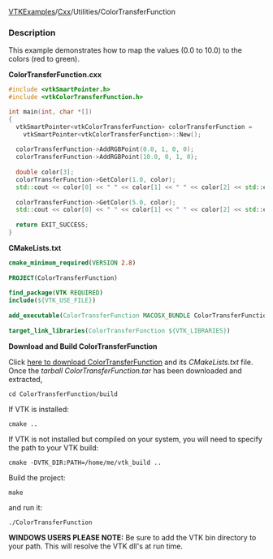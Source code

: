 [VTKExamples](/index/)/[Cxx](/Cxx)/Utilities/ColorTransferFunction

### Description
This example demonstrates how to map the values (0.0 to 10.0) to the colors (red to green).

**ColorTransferFunction.cxx**
```c++
#include <vtkSmartPointer.h>
#include <vtkColorTransferFunction.h>

int main(int, char *[])
{
  vtkSmartPointer<vtkColorTransferFunction> colorTransferFunction = 
    vtkSmartPointer<vtkColorTransferFunction>::New();
  
  colorTransferFunction->AddRGBPoint(0.0, 1, 0, 0);
  colorTransferFunction->AddRGBPoint(10.0, 0, 1, 0);
  
  double color[3];
  colorTransferFunction->GetColor(1.0, color);
  std::cout << color[0] << " " << color[1] << " " << color[2] << std::endl;
  
  colorTransferFunction->GetColor(5.0, color);
  std::cout << color[0] << " " << color[1] << " " << color[2] << std::endl;
  
  return EXIT_SUCCESS;
}
```
**CMakeLists.txt**
```cmake
cmake_minimum_required(VERSION 2.8)
 
PROJECT(ColorTransferFunction)
 
find_package(VTK REQUIRED)
include(${VTK_USE_FILE})
 
add_executable(ColorTransferFunction MACOSX_BUNDLE ColorTransferFunction.cxx)
 
target_link_libraries(ColorTransferFunction ${VTK_LIBRARIES})
```

**Download and Build ColorTransferFunction**

Click [here to download ColorTransferFunction](https://github.com/lorensen/VTKWikiExamplesTarballs/raw/master/ColorTransferFunction.tar) and its *CMakeLists.txt* file.
Once the *tarball ColorTransferFunction.tar* has been downloaded and extracted,
```
cd ColorTransferFunction/build 
```
If VTK is installed:
```
cmake ..
```
If VTK is not installed but compiled on your system, you will need to specify the path to your VTK build:
```
cmake -DVTK_DIR:PATH=/home/me/vtk_build ..
```
Build the project:
```
make
```
and run it:
```
./ColorTransferFunction
```
**WINDOWS USERS PLEASE NOTE:** Be sure to add the VTK bin directory to your path. This will resolve the VTK dll's at run time.

